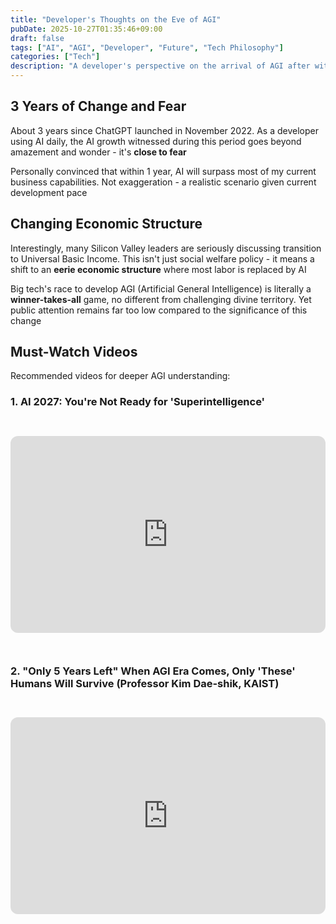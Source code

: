 ```yaml
---
title: "Developer's Thoughts on the Eve of AGI"
pubDate: 2025-10-27T01:35:46+09:00
draft: false
tags: ["AI", "AGI", "Developer", "Future", "Tech Philosophy"]
categories: ["Tech"]
description: "A developer's perspective on the arrival of AGI after witnessing 3 years of AI revolution"
---
```



## 3 Years of Change and Fear

About 3 years since ChatGPT launched in November 2022. As a developer using AI daily, the AI growth witnessed during this period goes beyond amazement and wonder - it's **close to fear**

Personally convinced that within 1 year, AI will surpass most of my current business capabilities. Not exaggeration - a realistic scenario given current development pace

## Changing Economic Structure

Interestingly, many Silicon Valley leaders are seriously discussing transition to Universal Basic Income. This isn't just social welfare policy - it means a shift to an **eerie economic structure** where most labor is replaced by AI

Big tech's race to develop AGI (Artificial General Intelligence) is literally a **winner-takes-all** game, no different from challenging divine territory. Yet public attention remains far too low compared to the significance of this change

## Must-Watch Videos

Recommended videos for deeper AGI understanding:

### 1. AI 2027: You're Not Ready for 'Superintelligence'

<iframe width="560" height="315" src="https://www.youtube.com/embed/P0jcYkHNSvY" title="YouTube video player" frameborder="0" allow="accelerometer; autoplay; clipboard-write; encrypted-media; gyroscope; picture-in-picture; web-share" allowfullscreen style="max-width: 100%; border-radius: 12px; margin: 2em 0;"></iframe>

### 2. "Only 5 Years Left" When AGI Era Comes, Only 'These' Humans Will Survive (Professor Kim Dae-shik, KAIST)

<iframe width="560" height="315" src="https://www.youtube.com/embed/89rQSoPFd7M" title="YouTube video player" frameborder="0" allow="accelerometer; autoplay; clipboard-write; encrypted-media; gyroscope; picture-in-picture; web-share" allowfullscreen style="max-width: 100%; border-radius: 12px; margin: 2em 0;"></iframe>

